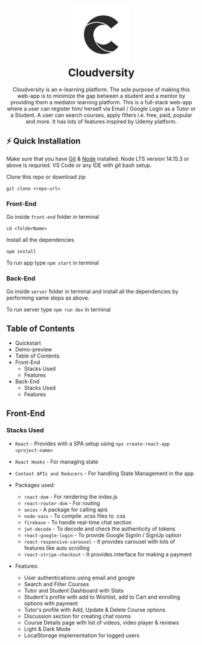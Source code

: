<h1 align="center">
  <img src="./src/assets/images/logo.jpg" width="150px"/><br/>
  <strong>Cloudversity</strong>
</h1>
<p align="center">Cloudversity is an e-learning platform. The sole purpose of making this web-app is to minimize the gap between a student and a mentor by providing them a mediator learning platform. This is a full-stack web-app where a user can register him/ herself via Email / Google Login as a Tutor or a Student. A user can search courses, apply filters i.e. free, paid, popular and more. It has lots of features inspired by Udemy platform.
</p>

<!-- <p align="center"><a href="https://github.com/create-go-app/cli/releases" target="_blank"><img src="https://img.shields.io/badge/version-v2.2.2-blue?style=for-the-badge&logo=none" alt="cli version" /></a>&nbsp;<a href="https://pkg.go.dev/github.com/create-go-app/cli/v2?tab=doc" target="_blank"><img src="https://img.shields.io/badge/Go-1.16+-00ADD8?style=for-the-badge&logo=go" alt="go version" /></a>&nbsp;<a href="https://gocover.io/github.com/create-go-app/cli/pkg/cgapp" target="_blank"><img src="https://img.shields.io/badge/Go_Cover-89%25-success?style=for-the-badge&logo=none" alt="go cover" /></a>&nbsp;<a href="https://goreportcard.com/report/github.com/create-go-app/cli" target="_blank"><img src="https://img.shields.io/badge/Go_report-A+-success?style=for-the-badge&logo=none" alt="go report" /></a>&nbsp;<img src="https://img.shields.io/badge/license-apache_2.0-red?style=for-the-badge&logo=none" alt="license" /></p> -->

## ⚡ Quick Installation

Make sure that you have [Git](https://git-scm.com/downloads) & [Node](https://nodejs.org) installed. Node LTS version 14.15.3 or above is requried. VS Code or any IDE with git bash setup.

Clone this repo or download zip

```
git clone <repo-url>
```

### Front-End

Go inside `front-end` folder in terminal

```
cd <folderName>
```

Install all the dependencies

```
npm install
```

To run app type `npm start` in terminal

### Back-End

Go inside `server` folder in terminal and install all the dependencies by performing same steps as above.

To run server type `npm run dev` in terminal

<!-- # Demo-Preview -->

## Table of Contents

- Quickstart
- Demo-preview
- Table of Contents
- Front-End
  - Stacks Used
  - Features
- Back-End
  - Stacks Used
  - Features

## Front-End

### Stacks Used

- `React` - Provides with a SPA setup using `npx create-react-app <project-name>`

- `React Hooks` - For managing state

- `Context APIs and Reducers` - For handling State Management in the app

- Packages used:

  - `react-dom` - For rendering the index.js
  - `react-router-dom` - For routing
  - `axios` - A package for calling apis
  - `node-sass` - To compile .scss files to .css
  - `firebase` - To handle real-time chat section
  - `jwt-decode` - To decode and check the authenticity of tokens
  - `react-google-login` - To provide Google SignIn / SignUp option
  - `react-responsive-carousel` - It provides carousel with lots of features like auto scrolling
  - `react-stripe-checkout` - It provides interface for making a payment

- Features:
  - User authentications using email and google
  - Search and Filter Courses
  - Tutor and Student Dashboard with Stats
  - Student's profile with add to Wishlist, add to Cart and enrolling options with payment
  - Tutor's profile with Add, Update & Delete Course options
  - Discussion section for creating chat rooms
  - Course Details page with list of videos, video player & reviews
  - Light & Dark Mode
  - LocalStorage implementation for logged users

